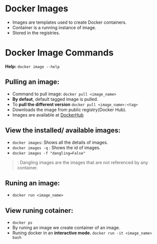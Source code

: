 # Docker Images
- Images are templates used to create Docker containers.
- Container is a running instance of image.
- Stored in the registries.

# Docker Image Commands

**Help:** ``docker image --help``

## Pulling an image:
- Command to pull image: ``docker pull <image_name>``
- **By defaut**, default tagged image is pulled. 
- To **pull the different version** ``docker pull <image_name>:<tag>``
- Downloads the image from public registry(Docker Hub).
- Images are available at [DockerHub](https://hub.docker.com/)


## View the installed/ available images:
- ``docker images``: Shows all the details of images.
- ``docker images -q`` : Shows the id of images.
- ``docker images -f "dangling=False"``

> : Dangling images are the images that are not referenced by any container.

## Runing an image:

- ``docker run <image_name>``

## View runing cotainer:
- ``docker ps``
- By runing an image we create container of an image.
- Runing docker in an **interactive mode.** ``docker run -it <image_name> bash`` 


